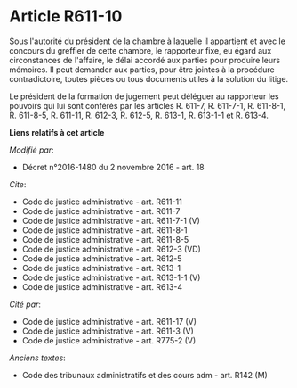# Article R611-10

Sous l'autorité du président de la chambre à laquelle il appartient et avec le concours du greffier de cette chambre, le
rapporteur fixe, eu égard aux circonstances de l'affaire, le délai accordé aux parties pour produire leurs mémoires. Il peut
demander aux parties, pour être jointes à la procédure contradictoire, toutes pièces ou tous documents utiles à la solution
du litige. 

Le président de la formation de jugement peut déléguer au rapporteur les pouvoirs qui lui sont conférés par les articles R.
611-7, R. 611-7-1, R. 611-8-1, R. 611-8-5, R. 611-11, R. 612-3, R. 612-5, R. 613-1, R. 613-1-1 et R. 613-4.

**Liens relatifs à cet article**

_Modifié par_:

  - Décret n°2016-1480 du 2 novembre 2016 - art. 18

_Cite_:

  - Code de justice administrative - art. R611-11
  - Code de justice administrative - art. R611-7
  - Code de justice administrative - art. R611-7-1 (V)
  - Code de justice administrative - art. R611-8-1
  - Code de justice administrative - art. R611-8-5
  - Code de justice administrative - art. R612-3 (VD)
  - Code de justice administrative - art. R612-5
  - Code de justice administrative - art. R613-1
  - Code de justice administrative - art. R613-1-1 (V)
  - Code de justice administrative - art. R613-4

_Cité par_:

  - Code de justice administrative - art. R611-17 (V)
  - Code de justice administrative - art. R611-3 (V)
  - Code de justice administrative - art. R775-2 (V)

_Anciens textes_:

  - Code des tribunaux administratifs et des cours adm - art. R142 (M)
